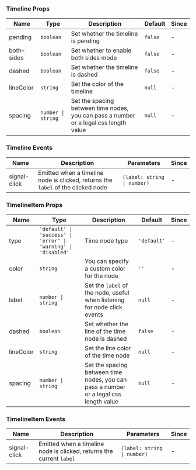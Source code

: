 ### Timeline Props

| Name       | Type             | Description                                                          | Default | Since |
| ---------- | ---------------- | ------------------------------------------------------------- | ------ | --- |
| pending | `boolean` | Set whether the timeline is pending | `false` | - |
| both-sides | `boolean` | Set whether to enable both sides mode | `false` | - |
| dashed | `boolean` | Set whether the timeline is dashed | `false` | - |
| lineColor | `string` | Set the color of the timeline | `null` | - |
| spacing | `number \| string` | Set the spacing between time nodes, you can pass a number or a legal css length value | `null` | - |

### Timeline Events

| Name            | Description                                             | Parameters  | Since |
| --------------- | ------------------------------------------------ | ----- | --- |
| signal-click | Emitted when a timeline node is clicked, returns the `label` of the clicked node | `(label: string \| number)` | - |

### TimelineItem Props

| Name      | Type             | Description                                                                                   | Default   | Since |
| --------- | ---------------- | -------------------------------------------------------------------------------------- | -------- | --- |
| type | `'default' \| 'success' \| 'error' \| 'warning' \| 'disabled'` | Time node type | `'default'` | - |
| color | `string` | You can specify a custom color for the node | `''` | - |
| label | `number \| string` | Set the `label` of the node, useful when listening for node click events | `null` | - |
| dashed | `boolean` | Set whether the line of the time node is dashed | `false` | - |
| lineColor | `string` | Set the line color of the time node | `null` | - |
| spacing | `number \| string` | Set the spacing between time nodes, you can pass a number or a legal css length value | `null` | - |

### TimelineItem Events

| Name            | Description                                     | Parameters  | Since |
| --------------- | ---------------------------------------- | ----- | --- |
| signal-click | Emitted when a timeline node is clicked, returns the current `label` | `(label: string \| number)` | - |
